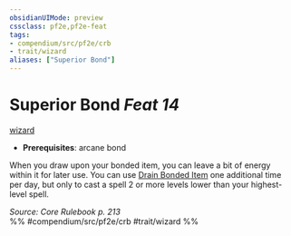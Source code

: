 ```yaml
---
obsidianUIMode: preview
cssclass: pf2e,pf2e-feat
tags:
- compendium/src/pf2e/crb
- trait/wizard
aliases: ["Superior Bond"]
---
```

# Superior Bond  *Feat 14*  
[wizard](rules/traits/wizard.md "Wizard Class Trait")  

- **Prerequisites**: arcane bond

When you draw upon your bonded item, you can leave a bit of energy within it for later use. You can use [Drain Bonded Item](rules/actions/drain-bonded-item.md) one additional time per day, but only to cast a spell 2 or more levels lower than your highest-level spell.

*Source: Core Rulebook p. 213*  
%% #compendium/src/pf2e/crb #trait/wizard %%